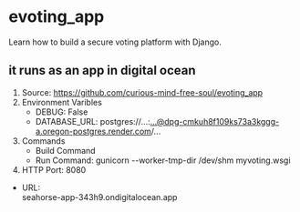 # evoting_app
Learn how to build a secure voting platform with Django.

## it runs as an app in digital ocean

1. Source: https://github.com/curious-mind-free-soul/evoting_app
1. Environment Varibles
   - DEBUG: False
   - DATABASE_URL: postgres://...:...@dpg-cmkuh8f109ks73a3kggg-a.oregon-postgres.render.com/...
1. Commands
   - Build Command
   - Run Command:
     gunicorn --worker-tmp-dir /dev/shm myvoting.wsgi
1. HTTP Port: 8080

- URL:  
  seahorse-app-343h9.ondigitalocean.app
